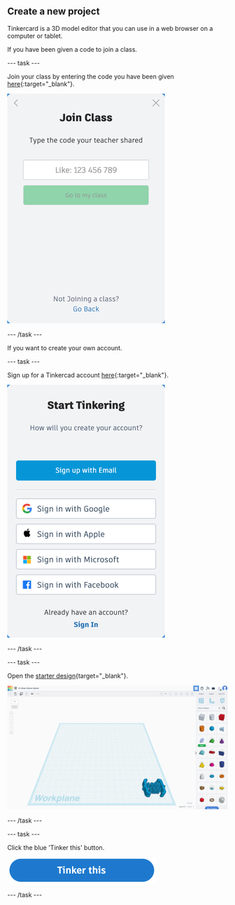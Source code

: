 ## Create a new project

Tinkercard is a 3D model editor that you can use in a web browser on a computer or tablet. 

If you have been given a code to join a class.

--- task ---

Join your class by entering the code you have been given [here](https://www.tinkercad.com/joinclass){:target="_blank"}.

![The join class screen showing option to enter a class code](images/join-class.png)

--- /task ---

If you want to create your own account.

--- task ---

Sign up for a Tinkercad account [here](https://www.tinkercad.com/join){:target="_blank"}.

![The sign-up screen showing options for signing up with an email, Google, Apple, Microsoft, or Facebook account](images/join-tinkercad.png)

--- /task --- 

--- task ---

Open the [starter design](https://www.tinkercad.com/things/17sUhbDWiRe-cc-shoe-charm-starter){target="_blank"}.

![The 'Tinker this' button](images/blank-starter.png)

--- /task ---

--- task ---

Click the blue 'Tinker this' button.

![The 'Tinker this' button](images/tinker-this.png)

--- /task ---
